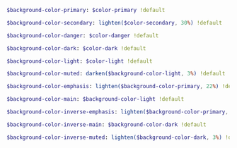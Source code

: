 <!-- markdownlint-disable -->

``` sass
$background-color-primary: $color-primary !default
```

``` sass
$background-color-secondary: lighten($color-secondary, 30%) !default
```

``` sass
$background-color-danger: $color-danger !default
```

``` sass
$background-color-dark: $color-dark !default
```

``` sass
$background-color-light: $color-light !default
```

``` sass
$background-color-muted: darken($background-color-light, 3%) !default
```

``` sass
$background-color-emphasis: lighten($background-color-primary, 22%) !default
```

``` sass
$background-color-main: $background-color-light !default
```

``` sass
$background-color-inverse-emphasis: lighten($background-color-primary, 22%) !default
```

``` sass
$background-color-inverse-main: $background-color-dark !default
```

``` sass
$background-color-inverse-muted: lighten($background-color-dark, 3%) !default
```